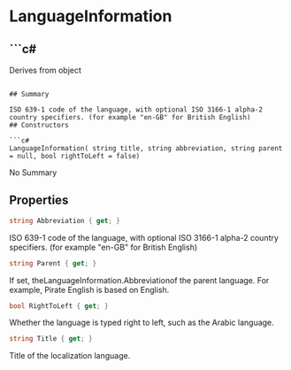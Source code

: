 # LanguageInformation

## ```c#
Derives from object
```

## Summary

ISO 639-1 code of the language, with optional ISO 3166-1 alpha-2 country specifiers. (for example "en-GB" for British English)
## Constructors

```c#
LanguageInformation( string title, string abbreviation, string parent = null, bool rightToLeft = false) 
```
No Summary
## Properties

```c#
string Abbreviation { get; } 
```
ISO 639-1 code of the language, with optional ISO 3166-1 alpha-2 country specifiers. (for example "en-GB" for British English)
```c#
string Parent { get; } 
```
If set, theLanguageInformation.Abbreviationof the parent language. For example, Pirate English is based on English.
```c#
bool RightToLeft { get; } 
```
Whether the language is typed right to left, such as the Arabic language.
```c#
string Title { get; } 
```
Title of the localization language.
